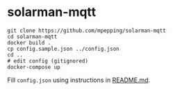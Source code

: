 # solarman-mqtt

```
git clone https://github.com/mpepping/solarman-mqtt
cd solarman-mqtt
docker build .
cp config.sample.json ../config.json
cd ..
# edit config (gitignored)
docker-compose up
```

Fill `config.json` using instructions in [README.md](https://github.com/mpepping/solarman-mqtt).

